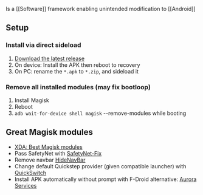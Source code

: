 Is a [[Software]] framework enabling unintended modification to [[Android]]
## Setup
### Install via direct sideload
1. [Download the latest release](https://github.com/topjohnwu/Magisk/releases)
1. On device: Install the APK then reboot to recovery
1. On PC: rename the `*.apk` to `*.zip`, and sideload it
### Remove all installed modules (may fix bootloop)
1. Install Magisk
1. Reboot
1. `adb wait-for-device shell magisk` --remove-modules while booting
## Great Magisk modules
* [XDA: Best Magisk modules](https://www.xda-developers.com/best-magisk-modules/)
* Pass SafetyNet with [SafetyNet-Fix](https://github.com/kdrag0n/safetynet-fix/releases)
* Remove navbar [HideNavBar](https://github.com/Magisk-Modules-Repo/HideNavBar/releases)
* Change default Quickstep provider (given compatible launcher) with [QuickSwitch](https://github.com/skittles9823/QuickSwitch/releases)
* Install APK automatically without prompt with F-Droid alternative: [Aurora Services](https://gitlab.com/AuroraOSS/AuroraServices/-/releases)
